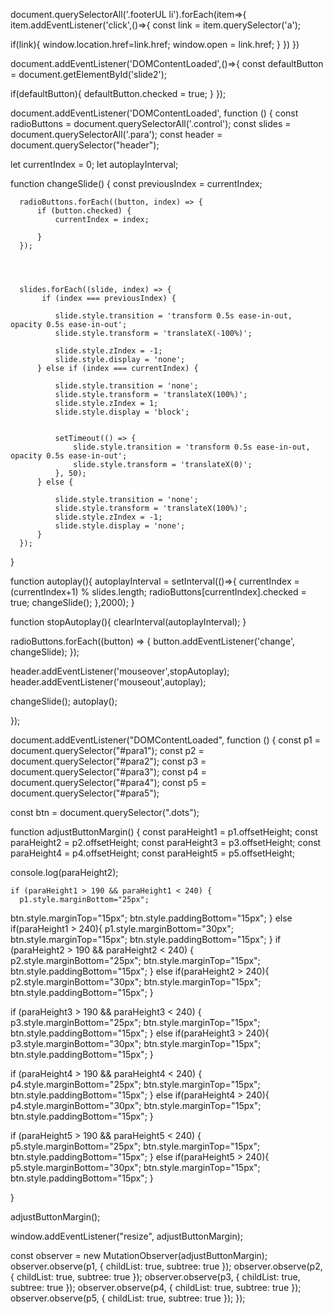 document.querySelectorAll('.footerUL li').forEach(item=>{
item.addEventListener('click',()=>{
const link = item.querySelector('a');

if(link){
window.location.href=link.href;
window.open = link.href;
}
})
})


document.addEventListener('DOMContentLoaded',()=>{
const defaultButton = document.getElementById('slide2');

if(defaultButton){
defaultButton.checked = true;
}
});




document.addEventListener('DOMContentLoaded', function () {
  const radioButtons = document.querySelectorAll('.control');
  const slides = document.querySelectorAll('.para');
const header = document.querySelector("header");
	
  let currentIndex = 0; 
let autoplayInterval;

  function changeSlide() {
      const previousIndex = currentIndex;

      radioButtons.forEach((button, index) => {
          if (button.checked) {
              currentIndex = index;

          }
      });



     
      slides.forEach((slide, index) => {
           if (index === previousIndex) {
              
              slide.style.transition = 'transform 0.5s ease-in-out, opacity 0.5s ease-in-out';
              slide.style.transform = 'translateX(-100%)';

              slide.style.zIndex = -1;
              slide.style.display = 'none'; 
          } else if (index === currentIndex) {
              
              slide.style.transition = 'none';
              slide.style.transform = 'translateX(100%)';
              slide.style.zIndex = 1;
              slide.style.display = 'block';


              setTimeout(() => {
                  slide.style.transition = 'transform 0.5s ease-in-out, opacity 0.5s ease-in-out';
                  slide.style.transform = 'translateX(0)';
              }, 50); 
          } else {
              
              slide.style.transition = 'none';
              slide.style.transform = 'translateX(100%)';
              slide.style.zIndex = -1;
              slide.style.display = 'none'; 
          }
      });

  }


function autoplay(){
autoplayInterval = setInterval(()=>{
currentIndex = (currentIndex+1) % slides.length;
radioButtons[currentIndex].checked = true;
changeSlide();
},2000);
}

function stopAutoplay(){
clearInterval(autoplayInterval);
}


  radioButtons.forEach((button) => {
      button.addEventListener('change', changeSlide);
  });


header.addEventListener('mouseover',stopAutoplay);
header.addEventListener('mouseout',autoplay);
  
  changeSlide();
autoplay();

});








document.addEventListener("DOMContentLoaded", function () {
  const p1 = document.querySelector("#para1");
const p2 = document.querySelector("#para2");
const p3 = document.querySelector("#para3");
const p4 = document.querySelector("#para4");
const p5 = document.querySelector("#para5");


const btn = document.querySelector(".dots");

  function adjustButtonMargin() {
    const paraHeight1 = p1.offsetHeight;
const paraHeight2 = p2.offsetHeight;
const paraHeight3 = p3.offsetHeight;
const paraHeight4 = p4.offsetHeight;
const paraHeight5 = p5.offsetHeight;

console.log(paraHeight2);

    if (paraHeight1 > 190 && paraHeight1 < 240) {
      p1.style.marginBottom="25px";
btn.style.marginTop="15px";
btn.style.paddingBottom="15px";
    } else if(paraHeight1 > 240){
      p1.style.marginBottom="30px";
btn.style.marginTop="15px";
btn.style.paddingBottom="15px";
}
if (paraHeight2 > 190 && paraHeight2 < 240) {
      p2.style.marginBottom="25px";
btn.style.marginTop="15px";
btn.style.paddingBottom="15px";
    } else if(paraHeight2 > 240){
      p2.style.marginBottom="30px";
btn.style.marginTop="15px";
btn.style.paddingBottom="15px";
}

if (paraHeight3 > 190 && paraHeight3 < 240) {
      p3.style.marginBottom="25px";
btn.style.marginTop="15px";
btn.style.paddingBottom="15px";
    } else if(paraHeight3 > 240){
      p3.style.marginBottom="30px";
btn.style.marginTop="15px";
btn.style.paddingBottom="15px";
}


if (paraHeight4 > 190 && paraHeight4 < 240) {
      p4.style.marginBottom="25px";
btn.style.marginTop="15px";
btn.style.paddingBottom="15px";
    } else if(paraHeight4 > 240){
      p4.style.marginBottom="30px";
btn.style.marginTop="15px";
btn.style.paddingBottom="15px";
}

if (paraHeight5 > 190 && paraHeight5 < 240) {
      p5.style.marginBottom="25px";
btn.style.marginTop="15px";
btn.style.paddingBottom="15px";
    } else if(paraHeight5 > 240){
      p5.style.marginBottom="30px";
btn.style.marginTop="15px";
btn.style.paddingBottom="15px";
}

  }

  adjustButtonMargin();

  window.addEventListener("resize", adjustButtonMargin);

  const observer = new MutationObserver(adjustButtonMargin);
  observer.observe(p1, { childList: true, subtree: true });
observer.observe(p2, { childList: true, subtree: true });
observer.observe(p3, { childList: true, subtree: true });
observer.observe(p4, { childList: true, subtree: true });
observer.observe(p5, { childList: true, subtree: true });
});


